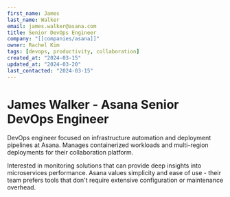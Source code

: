 ```yaml
---
first_name: James
last_name: Walker
email: james.walker@asana.com
title: Senior DevOps Engineer
company: "[[companies/asana]]"
owner: Rachel Kim
tags: [devops, productivity, collaboration]
created_at: "2024-03-15"
updated_at: "2024-03-20"
last_contacted: "2024-03-15"
---
```


# James Walker - Asana Senior DevOps Engineer

DevOps engineer focused on infrastructure automation and deployment pipelines at Asana. Manages containerized workloads and multi-region deployments for their collaboration platform.

Interested in monitoring solutions that can provide deep insights into microservices performance. Asana values simplicity and ease of use - their team prefers tools that don't require extensive configuration or maintenance overhead.
